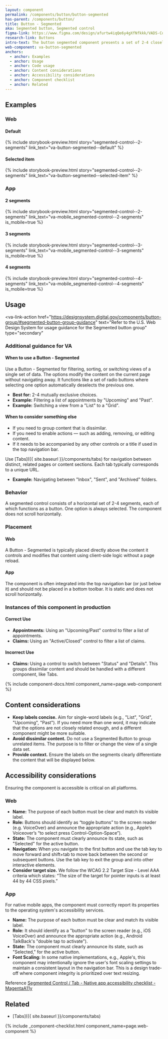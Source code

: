 ```yaml
---
layout: component
permalink: /components/button/button-segmented
has-parent: /components/button/
title: Button - Segmented
aka: Segmented button, Segmented control
figma-link: https://www.figma.com/design/afurtw4iqQe6y4gXfNfkkk/VADS-Component-Library?m=auto&node-id=28629-138&t=3efQOtruhM1IdGDg-1
research-link: Buttons
intro-text: The button segmented component presents a set of 2-4 closely related options or filters in a compact, horizontal container. It allows users to switch between different views or sort/filter a single set of content. One option is always active.
web-component: va-button-segmented
anchors:
  - anchor: Examples
  - anchor: Usage
  - anchor: Code usage
  - anchor: Content considerations
  - anchor: Accessibility considerations
  - anchor: Component checklist
  - anchor: Related
---
```


## Examples

### Web

#### Default

{% include storybook-preview.html story="segmented-control--2-segments" link_text="va-button-segmented--default" %}

#### Selected item

{% include storybook-preview.html story="segmented-control--2-segments" link_text="va-button-segmented--selected-item" %}

### App

#### 2 segments

{% include storybook-preview.html story="segmented-control--2-segments" link_text="va-mobile_segmented-control--2-segments" is_mobile=true %}

#### 3 segments

{% include storybook-preview.html story="segmented-control--3-segments" link_text="va-mobile_segmented-control--3-segments" is_mobile=true %}

#### 4 segments

{% include storybook-preview.html story="segmented-control--4-segments" link_text="va-mobile_segmented-control--4-segments" is_mobile=true %}

## Usage

<va-link-action
href="https://designsystem.digital.gov/components/button-group/#segmented-button-group-guidance"
text="Refer to the U.S. Web Design System for usage guidance for the Segmented button group"
type="secondary"
> </va-link-action>

### Additional guidance for VA

#### When to use a Button - Segmented

Use a Button - Segmented for filtering, sorting, or switching views of a single set of data. The options modify the content on the current page without navigating away. It functions like a set of radio buttons where selecting one option automatically deselects the previous one.

* **Best for:** 2-4 mutually exclusive choices.
* **Example:** Filtering a list of appointments by "Upcoming" and "Past".
* **Example:** Switching a view from a "List" to a "Grid".

#### When to consider something else

* If you need to group content that is dissimilar.
* If you need to enable actions — such as adding, removing, or editing content.
* If it needs to be accompanied by any other controls or a title if used in the top navigation bar.

Use [Tabs]({{ site.baseurl }}/components/tabs) for navigation between distinct, related pages or content sections. Each tab typically corresponds to a unique URL.
* **Example:** Navigating between "Inbox", "Sent", and "Archived" folders.

### Behavior

A segmented control consists of a horizontal set of 2-4 segments, each of which functions as a button. One option is always selected. The component does not scroll horizontally.

### Placement

#### Web

A Button - Segmented is typically placed directly above the content it controls and modifies that content using client-side logic without a page reload.

#### App

The component is often integrated into the top navigation bar (or just below it) and should not be placed in a bottom toolbar. It is static and does not scroll horizontally.

### Instances of this component in production

#### Correct Use

* **Appointments:** Using an "Upcoming/Past" control to filter a list of appointments.
* **Claims:** Using an "Active/Closed" control to filter a list of claims.

#### Incorrect Use

* **Claims:** Using a control to switch between "Status" and "Details". This groups dissimilar content and should be handled with a different component, like Tabs.

{% include component-docs.html component_name=page.web-component %}

## Content considerations

* **Keep labels concise.** Aim for single-word labels (e.g., "List", "Grid", "Upcoming", "Past"). If you need more than one word, it may indicate that the options are not closely related enough, and a different component might be more suitable.
* **Avoid dissimilar content.** Do not use a Segmented Button to group unrelated items. The purpose is to filter or change the view of a single data set.
* **Provide context.** Ensure the labels on the segments clearly differentiate the content that will be displayed below.

## Accessibility considerations

Ensuring the component is accessible is critical on all platforms.

### Web

* **Name:** The purpose of each button must be clear and match its visible label.
* **Role:** Buttons should identify as “toggle buttons” to the screen reader (e.g. VoiceOver) and announce the appropriate action (e.g., Apple’s Voiceover’s “to select press Control-Option-Space”).
* **State:** The component must clearly announce its state, such as "Selected" for the active button.
* **Navigation:** When you navigate to the first button and use the tab key to move forward and shift+tab to move back between the second or subsequent buttons. Use the tab key to exit the group and into other interactive elements.
* **Consider target size.** We follow the WCAG 2.2 Target Size - Level AAA criteria which states: “The size of the target for pointer inputs is at least 44 by 44 CSS pixels.”

### App

For native mobile apps, the component must correctly report its properties to the operating system's accessibility services.

* **Name:** The purpose of each button must be clear and match its visible label.
* **Role:** It should identify as a "button" to the screen reader (e.g., iOS VoiceOver) and announce the appropriate action (e.g., Android TalkBack's "double tap to activate").
* **State:** The component must clearly announce its state, such as "Selected," for the active button.
* **Font Scaling:** In some native implementations, e.g., Apple's, this component may intentionally ignore the user's font scaling settings to maintain a consistent layout in the navigation bar. This is a design trade-off where component integrity is prioritized over text resizing.

Reference [Segmented Control / Tab - Native app accessibility checklist - MagentaA11y](https://www.magentaa11y.com/checklist-native/segmented-control/)

## Related

* [Tabs]({{ site.baseurl }}/components/tabs)

{% include _component-checklist.html component_name=page.web-component %}
